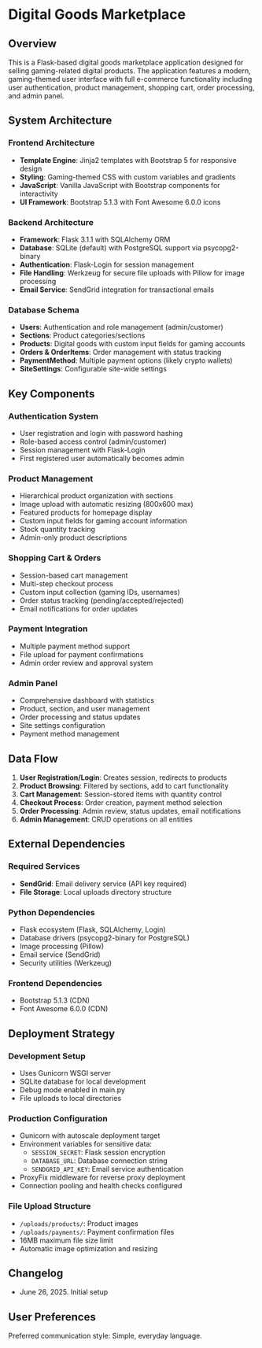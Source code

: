 # Digital Goods Marketplace

## Overview

This is a Flask-based digital goods marketplace application designed for selling gaming-related digital products. The application features a modern, gaming-themed user interface with full e-commerce functionality including user authentication, product management, shopping cart, order processing, and admin panel.

## System Architecture

### Frontend Architecture
- **Template Engine**: Jinja2 templates with Bootstrap 5 for responsive design
- **Styling**: Gaming-themed CSS with custom variables and gradients
- **JavaScript**: Vanilla JavaScript with Bootstrap components for interactivity
- **UI Framework**: Bootstrap 5.1.3 with Font Awesome 6.0.0 icons

### Backend Architecture
- **Framework**: Flask 3.1.1 with SQLAlchemy ORM
- **Database**: SQLite (default) with PostgreSQL support via psycopg2-binary
- **Authentication**: Flask-Login for session management
- **File Handling**: Werkzeug for secure file uploads with Pillow for image processing
- **Email Service**: SendGrid integration for transactional emails

### Database Schema
- **Users**: Authentication and role management (admin/customer)
- **Sections**: Product categories/sections
- **Products**: Digital goods with custom input fields for gaming accounts
- **Orders & OrderItems**: Order management with status tracking
- **PaymentMethod**: Multiple payment options (likely crypto wallets)
- **SiteSettings**: Configurable site-wide settings

## Key Components

### Authentication System
- User registration and login with password hashing
- Role-based access control (admin/customer)
- Session management with Flask-Login
- First registered user automatically becomes admin

### Product Management
- Hierarchical product organization with sections
- Image upload with automatic resizing (800x600 max)
- Featured products for homepage display
- Custom input fields for gaming account information
- Stock quantity tracking
- Admin-only product descriptions

### Shopping Cart & Orders
- Session-based cart management
- Multi-step checkout process
- Custom input collection (gaming IDs, usernames)
- Order status tracking (pending/accepted/rejected)
- Email notifications for order updates

### Payment Integration
- Multiple payment method support
- File upload for payment confirmations
- Admin order review and approval system

### Admin Panel
- Comprehensive dashboard with statistics
- Product, section, and user management
- Order processing and status updates
- Site settings configuration
- Payment method management

## Data Flow

1. **User Registration/Login**: Creates session, redirects to products
2. **Product Browsing**: Filtered by sections, add to cart functionality
3. **Cart Management**: Session-stored items with quantity control
4. **Checkout Process**: Order creation, payment method selection
5. **Order Processing**: Admin review, status updates, email notifications
6. **Admin Management**: CRUD operations on all entities

## External Dependencies

### Required Services
- **SendGrid**: Email delivery service (API key required)
- **File Storage**: Local uploads directory structure

### Python Dependencies
- Flask ecosystem (Flask, SQLAlchemy, Login)
- Database drivers (psycopg2-binary for PostgreSQL)
- Image processing (Pillow)
- Email service (SendGrid)
- Security utilities (Werkzeug)

### Frontend Dependencies
- Bootstrap 5.1.3 (CDN)
- Font Awesome 6.0.0 (CDN)

## Deployment Strategy

### Development Setup
- Uses Gunicorn WSGI server
- SQLite database for local development
- Debug mode enabled in main.py
- File uploads to local directories

### Production Configuration
- Gunicorn with autoscale deployment target
- Environment variables for sensitive data:
  - `SESSION_SECRET`: Flask session encryption
  - `DATABASE_URL`: Database connection string
  - `SENDGRID_API_KEY`: Email service authentication
- ProxyFix middleware for reverse proxy deployment
- Connection pooling and health checks configured

### File Upload Structure
- `/uploads/products/`: Product images
- `/uploads/payments/`: Payment confirmation files
- 16MB maximum file size limit
- Automatic image optimization and resizing

## Changelog
- June 26, 2025. Initial setup

## User Preferences

Preferred communication style: Simple, everyday language.